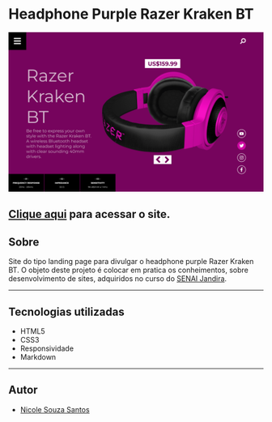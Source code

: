 # Headphone Purple Razer Kraken BT

![](./img/desktop.png)

[Clique aqui](https://nicanico.github.io/headphone-purple/) para acessar o site.
---
## Sobre 
Site do tipo landing page para divulgar o headphone purple Razer Kraken BT.
O objeto deste projeto é colocar em pratica os conheimentos, sobre desenvolvimento de sites, adquiridos no curso do [SENAI Jandira](https://jandira.sp.senai.br/).

---
## Tecnologias utilizadas
- HTML5
- CSS3
- Responsividade
- Markdown

---
## Autor
- [Nicole Souza Santos](https://github.com/nicanico)